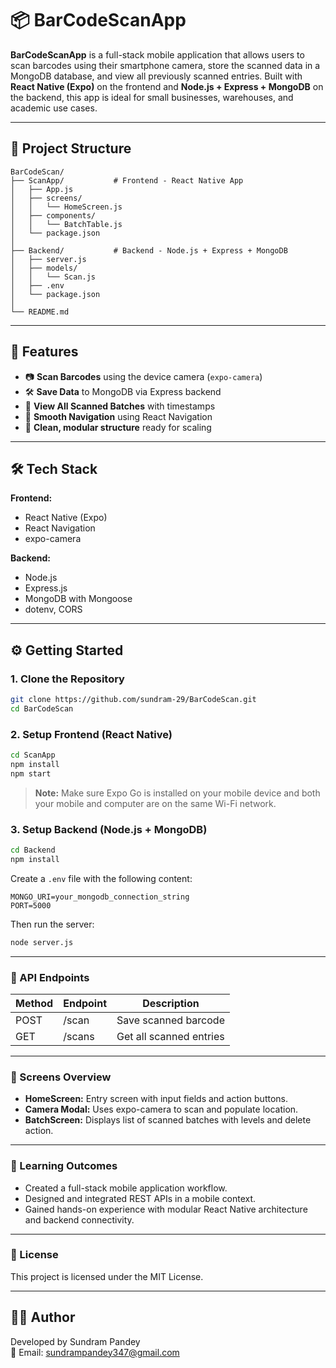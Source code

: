 # 📦 BarCodeScanApp

**BarCodeScanApp** is a full-stack mobile application that allows users to scan barcodes using their smartphone camera, store the scanned data in a MongoDB database, and view all previously scanned entries. Built with **React Native (Expo)** on the frontend and **Node.js + Express + MongoDB** on the backend, this app is ideal for small businesses, warehouses, and academic use cases.

---

## 🧱 Project Structure

```
BarCodeScan/
├── ScanApp/           # Frontend - React Native App
│   ├── App.js
│   ├── screens/
│   │   └── HomeScreen.js
│   ├── components/
│   │   └── BatchTable.js
│   └── package.json
│
├── Backend/           # Backend - Node.js + Express + MongoDB
│   ├── server.js
│   ├── models/
│   │   └── Scan.js
│   ├── .env
│   └── package.json
│
└── README.md
```

---

## 🚀 Features

- 📷 **Scan Barcodes** using the device camera (`expo-camera`)
- 🛠️ **Save Data** to MongoDB via Express backend
- 📄 **View All Scanned Batches** with timestamps
- 🧭 **Smooth Navigation** using React Navigation
- 🧹 **Clean, modular structure** ready for scaling

---

## 🛠️ Tech Stack

**Frontend:**
- React Native (Expo)
- React Navigation
- expo-camera

**Backend:**
- Node.js
- Express.js
- MongoDB with Mongoose
- dotenv, CORS

---

## ⚙️ Getting Started

### 1. Clone the Repository

```sh
git clone https://github.com/sundram-29/BarCodeScan.git
cd BarCodeScan
```

### 2. Setup Frontend (React Native)

```sh
cd ScanApp
npm install
npm start
```

> **Note:** Make sure Expo Go is installed on your mobile device and both your mobile and computer are on the same Wi-Fi network.

### 3. Setup Backend (Node.js + MongoDB)

```sh
cd Backend
npm install
```

Create a `.env` file with the following content:

```
MONGO_URI=your_mongodb_connection_string
PORT=5000
```

Then run the server:

```sh
node server.js
```

---

### 🔗 API Endpoints

| Method | Endpoint | Description            |
|--------|----------|------------------------|
| POST   | /scan    | Save scanned barcode   |
| GET    | /scans   | Get all scanned entries|

---

### 📸 Screens Overview

- **HomeScreen:** Entry screen with input fields and action buttons.
- **Camera Modal:** Uses expo-camera to scan and populate location.
- **BatchScreen:** Displays list of scanned batches with levels and delete action.

---

### 🧠 Learning Outcomes

- Created a full-stack mobile application workflow.
- Designed and integrated REST APIs in a mobile context.
- Gained hands-on experience with modular React Native architecture and backend connectivity.

---

### 🧾 License

This project is licensed under the MIT License.

---

## 👨‍💻 Author

Developed by Sundram Pandey  
📧 Email: sundrampandey347@gmail.com
